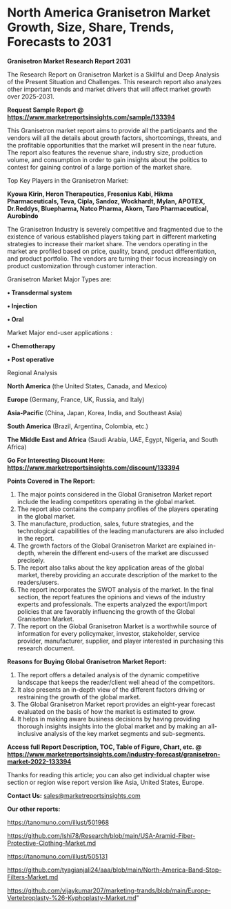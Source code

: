 # North America Granisetron Market Growth, Size, Share, Trends, Forecasts to 2031

<strong>Granisetron Market Research Report 2031</strong>

The Research Report on Granisetron Market is a Skillful and Deep Analysis of the Present Situation and Challenges. This research report also analyzes other important trends and market drivers that will affect market growth over 2025-2031.

<strong>Request Sample Report @ <a href=https://www.marketreportsinsights.com/sample/133394>https://www.marketreportsinsights.com/sample/133394</a></strong>

This Granisetron market report aims to provide all the participants and the vendors will all the details about growth factors, shortcomings, threats, and the profitable opportunities that the market will present in the near future. The report also features the revenue share, industry size, production volume, and consumption in order to gain insights about the politics to contest for gaining control of a large portion of the market share.

Top Key Players in the Granisetron Market:

<strong>Kyowa Kirin, Heron Therapeutics, Fresenius Kabi, Hikma Pharmaceuticals, Teva, Cipla, Sandoz, Wockhardt, Mylan, APOTEX, Dr.Reddys, Bluepharma, Natco Pharma, Akorn, Taro Pharmaceutical, Aurobindo</strong>

The Granisetron Industry is severely competitive and fragmented due to the existence of various established players taking part in different marketing strategies to increase their market share. The vendors operating in the market are profiled based on price, quality, brand, product differentiation, and product portfolio. The vendors are turning their focus increasingly on product customization through customer interaction.

Granisetron Market Major Types are:

<strong>• Transdermal system

• Injection

• Oral</strong>

Market Major end-user applications :

<strong>• Chemotherapy

• Post operative</strong>

Regional Analysis

</u><strong><b>North America</b></strong> (the United States, Canada, and Mexico)

<strong><b>Europe </b></strong>(Germany, France, UK, Russia, and Italy)

<strong><b>Asia-Pacific</b></strong> (China, Japan, Korea, India, and Southeast Asia)

<strong><b>South America</b></strong> (Brazil, Argentina, Colombia, etc.)

<strong><b>The Middle East and Africa</b></strong> (Saudi Arabia, UAE, Egypt, Nigeria, and South Africa)

<strong>Go For Interesting Discount Here: <a href=https://www.marketreportsinsights.com/discount/133394>https://www.marketreportsinsights.com/discount/133394</a></strong>

<strong>Points Covered in The Report:</strong>
<ol>
  <li>The major points considered in the Global Granisetron Market report include the leading competitors operating in the global market.</li>
  <li>The report also contains the company profiles of the players operating in the global market.</li>
  <li>The manufacture, production, sales, future strategies, and the technological capabilities of the leading manufacturers are also included in the report.</li>
  <li>The growth factors of the Global Granisetron Market are explained in-depth, wherein the different end-users of the market are discussed precisely.</li>
  <li>The report also talks about the key application areas of the global market, thereby providing an accurate description of the market to the readers/users.</li>
  <li>The report incorporates the SWOT analysis of the market. In the final section, the report features the opinions and views of the industry experts and professionals. The experts analyzed the export/import policies that are favorably influencing the growth of the Global Granisetron Market.</li>
  <li>The report on the Global Granisetron Market is a worthwhile source of information for every policymaker, investor, stakeholder, service provider, manufacturer, supplier, and player interested in purchasing this research document.</li>
</ol>
<strong>Reasons for Buying Global Granisetron Market Report:</strong>

<ol>
  <li>The report offers a detailed analysis of the dynamic competitive landscape that keeps the reader/client well ahead of the competitors.</li>
  <li>It also presents an in-depth view of the different factors driving or restraining the growth of the global market.</li>
  <li>The Global Granisetron Market report provides an eight-year forecast evaluated on the basis of how the market is estimated to grow.</li>
  <li>It helps in making aware business decisions by having providing thorough insights insights into the global market and by making an all-inclusive analysis of the key market segments and sub-segments.</li>
</ol>
<strong>Access full Report Description, TOC, Table of Figure, Chart, etc. @ <a href=https://www.marketreportsinsights.com/industry-forecast/granisetron-market-2022-133394>https://www.marketreportsinsights.com/industry-forecast/granisetron-market-2022-133394</a></strong>


Thanks for reading this article; you can also get individual chapter wise section or region wise report version like Asia, United States, Europe.

<strong>Contact Us:</strong>
sales@marketreportsinsights.com

<strong>Our other reports:</strong>

<a href=https://tanomuno.com/illust/501968>https://tanomuno.com/illust/501968</a>

<a href=https://github.com/Ishi78/Research/blob/main/USA-Aramid-Fiber-Protective-Clothing-Market.md>https://github.com/Ishi78/Research/blob/main/USA-Aramid-Fiber-Protective-Clothing-Market.md</a>

<a href=https://tanomuno.com/illust/505131>https://tanomuno.com/illust/505131</a>

<a href=https://github.com/tyagianjali24/aaa/blob/main/North-America-Band-Stop-Filters-Market.md>https://github.com/tyagianjali24/aaa/blob/main/North-America-Band-Stop-Filters-Market.md</a>

<a href=https://github.com/vijaykumar207/marketing-trands/blob/main/Europe-Vertebroplasty-%26-Kyphoplasty-Market.md>https://github.com/vijaykumar207/marketing-trands/blob/main/Europe-Vertebroplasty-%26-Kyphoplasty-Market.md</a>"
